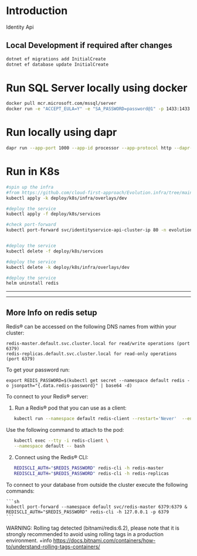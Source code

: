 # Introduction 
Identity Api


## Local Development if required after changes

```sh
dotnet ef migrations add InitialCreate
dotnet ef database update InitialCreate
```


# Run SQL Server locally using docker

```sh
docker pull mcr.microsoft.com/mssql/server
docker run -e "ACCEPT_EULA=Y" -e "SA_PASSWORD=password@1" -p 1433:1433 --name sql -d mcr.microsoft.com/mssql/server:2017-latest

```

# Run locally using dapr
```sh
dapr run --app-port 1000 --app-id processor --app-protocol http --dapr-http-port 1501 --components-path ../../dapr/components -- dotnet run
```

# Run in K8s
```sh
#spin up the infra
#from https://github.com/cloud-first-approach/Evolution.infra/tree/main/deploy/k8s/infra/overlays/dev
kubectl apply -k deploy/k8s/infra/overlays/dev

#deploy the service
kubectl apply -f deploy/k8s/services

#check port-forward 
kubectl port-forward svc/identityservice-api-cluster-ip 80 -n evolution


#deploy the service
kubectl delete -f deploy/k8s/services

#deploy the service
kubectl delete -k deploy/k8s/infra/overlays/dev

#deploy the service
helm uninstall redis

```
---
---
## More Info on redis setup

Redis&reg; can be accessed on the following DNS names from within your cluster:

    redis-master.default.svc.cluster.local for read/write operations (port 6379)
    redis-replicas.default.svc.cluster.local for read-only operations (port 6379)



To get your password run:

    export REDIS_PASSWORD=$(kubectl get secret --namespace default redis -o jsonpath="{.data.redis-password}" | base64 -d)

To connect to your Redis&reg; server:

1. Run a Redis&reg; pod that you can use as a client:

```sh
   kubectl run --namespace default redis-client --restart='Never'  --env REDIS_PASSWORD=$REDIS_PASSWORD  --image docker.io/bitnami/redis:6.2 --command -- leep #infinity
```
   Use the following command to attach to the pod:

```sh
   kubectl exec --tty -i redis-client \
   --namespace default -- bash
```
2. Connect using the Redis&reg; CLI:

```sh
   REDISCLI_AUTH="$REDIS_PASSWORD" redis-cli -h redis-master
   REDISCLI_AUTH="$REDIS_PASSWORD" redis-cli -h redis-replicas
```
To connect to your database from outside the cluster execute the following commands:
    
    ```sh
    kubectl port-forward --namespace default svc/redis-master 6379:6379 &
    REDISCLI_AUTH="$REDIS_PASSWORD" redis-cli -h 127.0.0.1 -p 6379
    ```
WARNING: Rolling tag detected (bitnami/redis:6.2), please note that it is strongly recommended to avoid using rolling tags in a production environment.
+info https://docs.bitnami.com/containers/how-to/understand-rolling-tags-containers/



